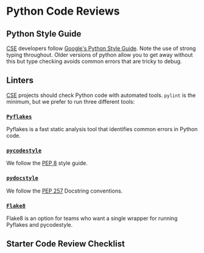 # Python Code Reviews

## Python Style Guide

[CSE](../CSE.md) developers follow [Google's Python Style Guide](https://google.github.io/styleguide/pyguide.html). Note the use of strong typing throughout. Older versions of python allow you to get away without this but type checking avoids common errors that are tricky to debug. 

## Linters

[CSE](../CSE.md) projects should check Python code with automated tools. ```pylint``` is the minimum, but we prefer to run three different tools:

### [```Pyflakes```](https://github.com/PyCQA/pyflakes)

Pyflakes is a fast static analysis tool that identifies common errors in Python code.

### [```pycodestyle```](https://github.com/PyCQA/pycodestyle)

We follow the [PEP 8](https://www.python.org/dev/peps/pep-0008/) style guide.

### [```pydocstyle```](https://github.com/PyCQA/pydocstyle)

We follow the [PEP 257](https://www.python.org/dev/peps/pep-0257/) Docstring conventions.

### [```Flake8```](https://pypi.org/project/flake8/)

Flake8 is an option for teams who want a single wrapper for running Pyflakes and pycodestyle.

## Starter Code Review Checklist


